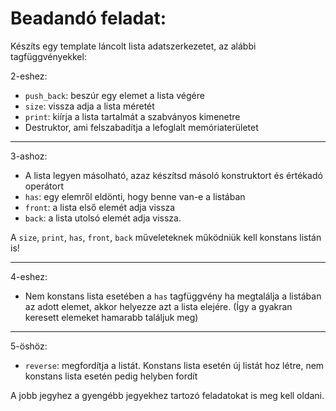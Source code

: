 Beadandó feladat:
=================

Készíts egy template láncolt lista adatszerkezetet, az alábbi tagfüggvényekkel:

2-eshez:
 - `push_back`: beszúr egy elemet a lista végére
 - `size`: vissza adja a lista méretét
 - `print`: kiírja a lista tartalmát a szabványos kimenetre
 - Destruktor, ami felszabadítja a lefoglalt memóriaterületet
---------------------------------------------------------------

3-ashoz:
 - A lista legyen másolható, azaz készítsd másoló konstruktort és értékadó operátort
 - `has`: egy elemről eldönti, hogy benne van-e a listában
 - `front`: a lista első elemét adja vissza
 - `back`: a lista utolsó elemét adja vissza.
 
A `size`, `print`, `has`, `front`, `back` műveleteknek működniük kell konstans listán is!

-----

4-eshez:
 - Nem konstans lista esetében a `has` tagfüggvény ha megtalálja a listában az adott elemet, akkor helyezze azt a lista elejére. (Így a gyakran keresett elemeket hamarabb találjuk meg)
-------------------------------------------------------------------
5-öshöz:
 - `reverse`: megfordítja a listát. Konstans lista esetén új listát hoz létre, nem konstans lista esetén pedig helyben fordít


A jobb jegyhez a gyengébb jegyekhez tartozó feladatokat is meg kell oldani.
